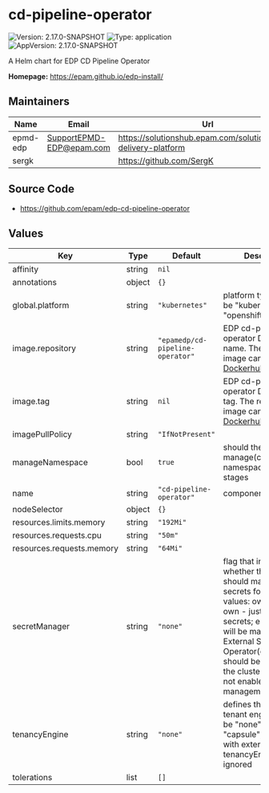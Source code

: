 # cd-pipeline-operator

![Version: 2.17.0-SNAPSHOT](https://img.shields.io/badge/Version-2.17.0--SNAPSHOT-informational?style=flat-square) ![Type: application](https://img.shields.io/badge/Type-application-informational?style=flat-square) ![AppVersion: 2.17.0-SNAPSHOT](https://img.shields.io/badge/AppVersion-2.17.0--SNAPSHOT-informational?style=flat-square)

A Helm chart for EDP CD Pipeline Operator

**Homepage:** <https://epam.github.io/edp-install/>

## Maintainers

| Name | Email | Url |
| ---- | ------ | --- |
| epmd-edp | <SupportEPMD-EDP@epam.com> | <https://solutionshub.epam.com/solution/epam-delivery-platform> |
| sergk |  | <https://github.com/SergK> |

## Source Code

* <https://github.com/epam/edp-cd-pipeline-operator>

## Values

| Key | Type | Default | Description |
|-----|------|---------|-------------|
| affinity | string | `nil` |  |
| annotations | object | `{}` |  |
| global.platform | string | `"kubernetes"` | platform type that can be "kubernetes" or "openshift" |
| image.repository | string | `"epamedp/cd-pipeline-operator"` | EDP cd-pipeline-operator Docker image name. The released image can be found on [Dockerhub](https://hub.docker.com/r/epamedp/cd-pipeline-operator) |
| image.tag | string | `nil` | EDP cd-pipeline-operator Docker image tag. The released image can be found on [Dockerhub](https://hub.docker.com/r/epamedp/cd-pipeline-operator/tags) |
| imagePullPolicy | string | `"IfNotPresent"` |  |
| manageNamespace | bool | `true` | should the operator manage(create/delete) namespaces for stages |
| name | string | `"cd-pipeline-operator"` | component name |
| nodeSelector | object | `{}` |  |
| resources.limits.memory | string | `"192Mi"` |  |
| resources.requests.cpu | string | `"50m"` |  |
| resources.requests.memory | string | `"64Mi"` |  |
| secretManager | string | `"none"` | flag that indicates whether the operator should manage secrets for stages; values: own/eso/none. own - just copy secrets; eso - secrete will be managed by External Secrets Operator(operator should be installed in the cluster); none - not enable secrets management logic; |
| tenancyEngine | string | `"none"` | defines the type of the tenant engine that can be "none", "kiosk" or "capsule"; for Stages with external cluster tenancyEngine will be ignored |
| tolerations | list | `[]` |  |

